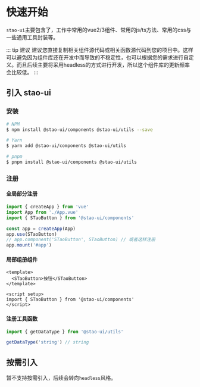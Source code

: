 # 快速开始

`stao-ui`主要包含了，工作中常用的vue2/3组件、常用的js/ts方法、常用的css与一些通用工具封装等。

::: tip 建议
建议您直接复制相关组件源代码或相关函数源代码到您的项目中。这样可以避免因为组件库还在开发中而导致的不稳定性，也可以根据您的需求进行自定义。而且后续主要将采用headless的方式进行开发，所以这个组件库的更新频率会比较低。
:::

## 引入 stao-ui

### 安装

```bash
# NPM
$ npm install @stao-ui/components @stao-ui/utils --save

# Yarn
$ yarn add @stao-ui/components @stao-ui/utils

# pnpm
$ pnpm install @stao-ui/components @stao-ui/utils
```

### 注册

#### 全局部分注册

```ts
import { createApp } from 'vue'
import App from './App.vue'
import { STaoButton } from '@stao-ui/components'

const app = createApp(App)
app.use(STaoButton)
// app.component('STaoButton', STaoButton) // 或者这样注册
app.mount('#app')
```

#### 局部组册组件

```vue
<template>
  <STaoButton>按钮</STaoButton>
</template>

<script setup>
import { STaoButton } from '@stao-ui/components'
</script>
```

#### 注册工具函数

```ts
import { getDataType } from '@stao-ui/utils'

getDataType('string') // string
```

## 按需引入

暂不支持按需引入，后续会转向`headless`风格。
